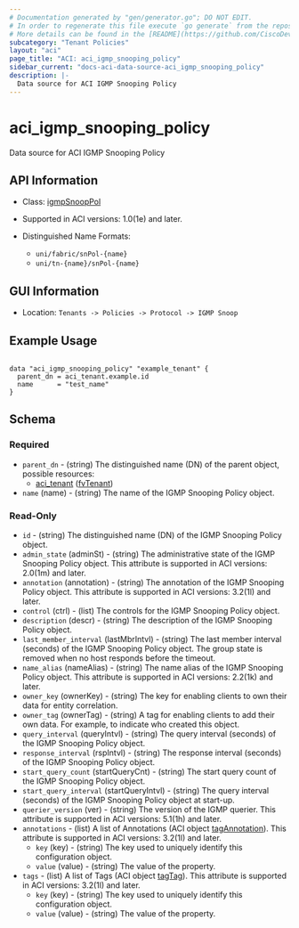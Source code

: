 ```yaml
---
# Documentation generated by "gen/generator.go"; DO NOT EDIT.
# In order to regenerate this file execute `go generate` from the repository root.
# More details can be found in the [README](https://github.com/CiscoDevNet/terraform-provider-aci/blob/master/README.md).
subcategory: "Tenant Policies"
layout: "aci"
page_title: "ACI: aci_igmp_snooping_policy"
sidebar_current: "docs-aci-data-source-aci_igmp_snooping_policy"
description: |-
  Data source for ACI IGMP Snooping Policy
---
```


# aci_igmp_snooping_policy #

Data source for ACI IGMP Snooping Policy

## API Information ##

* Class: [igmpSnoopPol](https://pubhub.devnetcloud.com/media/model-doc-latest/docs/app/index.html#/objects/igmpSnoopPol/overview)

* Supported in ACI versions: 1.0(1e) and later.

* Distinguished Name Formats:
  - `uni/fabric/snPol-{name}`
  - `uni/tn-{name}/snPol-{name}`

## GUI Information ##

* Location: `Tenants -> Policies -> Protocol -> IGMP Snoop`

## Example Usage ##

```hcl

data "aci_igmp_snooping_policy" "example_tenant" {
  parent_dn = aci_tenant.example.id
  name      = "test_name"
}

```

## Schema ##

### Required ###

* `parent_dn` - (string) The distinguished name (DN) of the parent object, possible resources:
  - [aci_tenant](https://registry.terraform.io/providers/CiscoDevNet/aci/latest/docs/resources/tenant) ([fvTenant](https://pubhub.devnetcloud.com/media/model-doc-latest/docs/app/index.html#/objects/fvTenant/overview))
* `name` (name) - (string) The name of the IGMP Snooping Policy object.

### Read-Only ###

* `id` - (string) The distinguished name (DN) of the IGMP Snooping Policy object.
* `admin_state` (adminSt) - (string) The administrative state of the IGMP Snooping Policy object. This attribute is supported in ACI versions: 2.0(1m) and later.
* `annotation` (annotation) - (string) The annotation of the IGMP Snooping Policy object. This attribute is supported in ACI versions: 3.2(1l) and later.
* `control` (ctrl) - (list) The controls for the IGMP Snooping Policy object.
* `description` (descr) - (string) The description of the IGMP Snooping Policy object.
* `last_member_interval` (lastMbrIntvl) - (string) The last member interval (seconds) of the IGMP Snooping Policy object. The group state is removed when no host responds before the timeout.
* `name_alias` (nameAlias) - (string) The name alias of the IGMP Snooping Policy object. This attribute is supported in ACI versions: 2.2(1k) and later.
* `owner_key` (ownerKey) - (string) The key for enabling clients to own their data for entity correlation.
* `owner_tag` (ownerTag) - (string) A tag for enabling clients to add their own data. For example, to indicate who created this object.
* `query_interval` (queryIntvl) - (string) The query interval (seconds) of the IGMP Snooping Policy object.
* `response_interval` (rspIntvl) - (string) The response interval (seconds) of the IGMP Snooping Policy object.
* `start_query_count` (startQueryCnt) - (string) The start query count of the IGMP Snooping Policy object.
* `start_query_interval` (startQueryIntvl) - (string) The query interval (seconds) of the IGMP Snooping Policy object at start-up.
* `querier_version` (ver) - (string) The version of the IGMP querier. This attribute is supported in ACI versions: 5.1(1h) and later.
* `annotations` - (list) A list of Annotations (ACI object [tagAnnotation](https://pubhub.devnetcloud.com/media/model-doc-latest/docs/app/index.html#/objects/tagAnnotation/overview)). This attribute is supported in ACI versions: 3.2(1l) and later.
    * `key` (key) - (string) The key used to uniquely identify this configuration object.
    * `value` (value) - (string) The value of the property.
* `tags` - (list) A list of Tags (ACI object [tagTag](https://pubhub.devnetcloud.com/media/model-doc-latest/docs/app/index.html#/objects/tagTag/overview)). This attribute is supported in ACI versions: 3.2(1l) and later.
    * `key` (key) - (string) The key used to uniquely identify this configuration object.
    * `value` (value) - (string) The value of the property.
